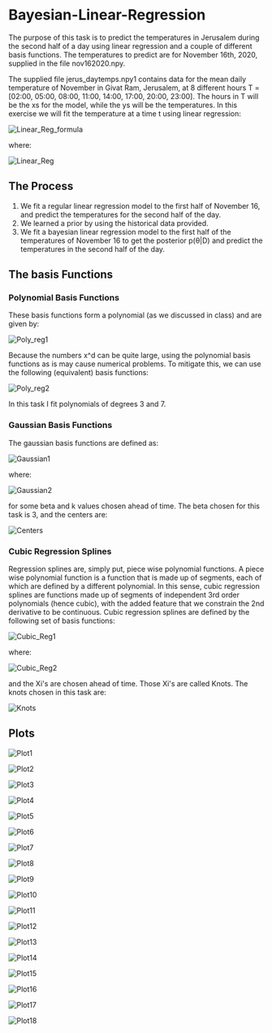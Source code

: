 # Bayesian-Linear-Regression

The purpose of this task is to predict the temperatures in Jerusalem during the second half of a day
using linear regression and a couple of different basis functions. The temperatures to predict are for
November 16th, 2020, supplied in the file nov162020.npy.

The supplied file jerus_daytemps.npy1
contains data for the mean daily temperature of November in Givat Ram,
Jerusalem, at 8 different hours T = [02:00, 05:00, 08:00, 11:00, 14:00, 17:00, 20:00, 23:00]. The hours in T will be
the xs for the model, while the ys will be the temperatures. In this exercise we will fit the temperature at a time t
using linear regression:

![Linear_Reg_formula](/images/linear_reg_formula.png)

where:

![Linear_Reg](/images/linear_reg2.png)

## The Process
1. We fit a regular linear regression model to the first half of November 16, and predict the temperatures 
for the second half of the day.
2. We learned a prior by using the historical data provided.
3. We fit a bayesian linear regression model to the first half of the temperatures of November 16 to get the posterior
p(θ|D) and predict the temperatures in the second half of the day.

## The basis Functions

### Polynomial Basis Functions
These basis functions form a polynomial (as we discussed in class) and are given by:

![Poly_reg1](/images/polynomial_reg_1.png)


Because the numbers x^d can be quite large, using the polynomial basis functions as is may cause numerical problems.
To mitigate this, we can use the following (equivalent) basis functions:

![Poly_reg2](/images/polynomial_reg_2.png)

In this task I fit polynomials of degrees 3 and 7.

### Gaussian Basis Functions
The gaussian basis functions are defined as:

![Gaussian1](/images/gaussian_1.png)

where:

![Gaussian2](/images/gaussian_2.png)

for some beta and k values chosen ahead of time. The beta chosen for this task is 3, and the centers are:

![Centers](/images/centers.png)

### Cubic Regression Splines
Regression splines are, simply put, piece wise polynomial functions. A piece wise polynomial function is a function that is
made up of segments, each of which are defined by a different polynomial. In this sense, cubic regression splines are
functions made up of segments of independent 3rd order polynomials (hence cubic), with the added feature that we constrain the
2nd derivative to be continuous. Cubic regression splines are defined by the following set of basis
functions:

![Cubic_Reg1](/images/cubic_reg.png)

where:

![Cubic_Reg2](/images/cubic_reg2.png)

and the Xi's are chosen ahead of time. Those Xi's are called Knots. The knots chosen in this task are:

![Knots](/images/knots.png)

## Plots

![Plot1](/images/myplot1.png)

![Plot2](/images/myplot2.png)

![Plot3](/images/myplot3.png)

![Plot4](/images/myplot4.png)

![Plot5](/images/myplot5.png)

![Plot6](/images/myplot6.png)

![Plot7](/images/myplot7.png)

![Plot8](/images/myplot8.png)

![Plot9](/images/myplot9.png)

![Plot10](/images/myplot10.png)

![Plot11](/images/myplot11.png)

![Plot12](/images/myplot12.png)

![Plot13](/images/myplot13.png)

![Plot14](/images/myplot14.png)

![Plot15](/images/myplot15.png)

![Plot16](/images/myplot16.png)

![Plot17](/images/myplot17.png)

![Plot18](/images/myplot18.png)